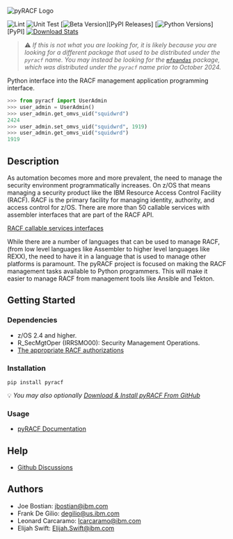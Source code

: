 ![pyRACF Logo](https://raw.githubusercontent.com/ambitus/pyracf/refs/heads/main/logo.png)

![Lint](https://github.com/ambitus/pyracf/actions/workflows/lint.workflow.yml/badge.svg?branch=dev)
![Unit Test](https://github.com/ambitus/pyracf/actions/workflows/unit-test.workflow.yml/badge.svg?branch=dev)
[![Beta Version](https://img.shields.io/pypi/v/pyracf?label=stable)][PyPI Releases]
[![Python Versions](https://img.shields.io/pypi/pyversions/pyracf)][PyPI]
[![Download Stats](https://img.shields.io/pypi/dm/pyracf)](https://pypistats.org/packages/pyracf)

> ⚠️ _If this is not what you are looking for, it is likely because you are looking for a different package that used to be distributed under the `pyracf` name. You may instead be looking for the [`mfpandas`](https://pypi.org/project/mfpandas/) package, which was distributed under the `pyracf` name prior to October 2024._

Python interface into the RACF management application programming interface.

```python
>>> from pyracf import UserAdmin
>>> user_admin = UserAdmin()
>>> user_admin.get_omvs_uid("squidwrd")
2424
>>> user_admin.set_omvs_uid("squidwrd", 1919)
>>> user_admin.get_omvs_uid("squidwrd")
1919
```

## Description

As automation becomes more and more prevalent, the need to manage the security environment programmatically increases. On z/OS that means managing a security product like the IBM Resource Access Control Facility (RACF). RACF is the primary facility for managing identity, authority, and access control for z/OS. There are more than 50 callable services with assembler interfaces that are part of the RACF API.

[RACF callable services interfaces](http://publibz.boulder.ibm.com/epubs/pdf/ich2d112.pdf)

 While there are a number of languages that can be used to manage RACF, (from low level languages like Assembler to higher level languages like REXX), the need to have it in a language that is used to manage other platforms is paramount. The pyRACF project is focused on making the RACF management tasks available to Python programmers. This will make it easier to manage RACF from management tools like Ansible and Tekton.

## Getting Started

### Dependencies

* z/OS 2.4 and higher.
* R_SecMgtOper (IRRSMO00): Security Management Operations.
* [The appropriate RACF authorizations](https://www.ibm.com/docs/en/zos/2.5.0?topic=operations-racf-authorization)

### Installation

```shell
pip install pyracf
```

💡 _You may also optionally [Download & Install pyRACF From GitHub](https://github.com/ambitus/pyracf/releases)_

### Usage

* [pyRACF Documentation](https://ambitus.github.io/pyracf/)

## Help

* [Github Discussions](https://github.com/ambitus/pyracf/discussions)

## Authors

* Joe Bostian: jbostian@ibm.com
* Frank De Gilio: degilio@us.ibm.com
* Leonard Carcaramo: lcarcaramo@ibm.com
* Elijah Swift: Elijah.Swift@ibm.com
